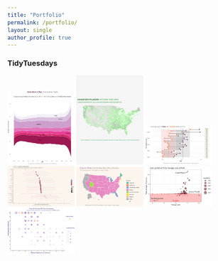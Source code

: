 ```yaml
---
title: "Portfolio"
permalink: /portfolio/
layout: single
author_profile: true
---
```



### TidyTuesdays
<a href="https://github.com/amycjack/TidyTuesdays/tree/main/10.10.23%20Haunted%20Locations"><img src="/images/plot14022024.png" alt="Graph 1" width="30%" height="30%"></a>
<a href="https://github.com/amycjack/TidyTuesdays/tree/main/10.10.23%20Haunted%20Locations"><img src="/images/plot13102023.png" alt="Graph 1" width="30%" height="30%"></a>
<a href="https://github.com/amycjack/TidyTuesdays/tree/main/14.02.23%20Hollywood%20Age%20Gaps"><img src="/images/gg214022023.png" alt="Graph 2" width="30%" height="30%"></a>
<a href="https://github.com/amycjack/TidyTuesdays/tree/main/24.01.23%20Survivor"><img src="/images/Rplot03.png" alt="Graph 3" width="30%" height="30%"></a>
<a href="https://github.com/amycjack/TidyTuesdays/tree/main/08.11.22%20Radio%20Stations"><img src="/images/map10112022.png" alt="Graph 4" width="30%" height="30%"></a>
<a href="https://github.com/amycjack/TidyTuesdays/tree/main/01.11.22%20Horror%20Film"><img src="/images/p04112022.png" alt="Graph 5" width="30%" height="30%"></a>
<a href="https://github.com/amycjack/TidyTuesdays/tree/main/25.10.22%20GBBO"><img src="/images/gbbo3.png" alt="Graph 6" width="30%" height="30%"></a>
